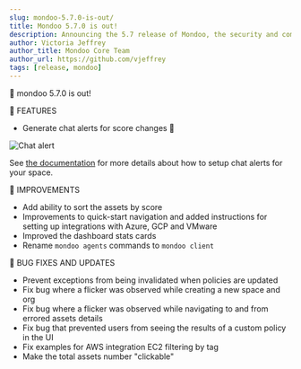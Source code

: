 ```yaml
---
slug: mondoo-5.7.0-is-out/
title: Mondoo 5.7.0 is out!
description: Announcing the 5.7 release of Mondoo, the security and compliance platform that prioritizes risks that matter most in your infrastructure.
author: Victoria Jeffrey
author_title: Mondoo Core Team
author_url: https://github.com/vjeffrey
tags: [release, mondoo]
---
```


🥳 mondoo 5.7.0 is out!

🎉 FEATURES

- Generate chat alerts for score changes 🎉

![Chat alert](/img/releases/2021-10-04-mondoo-5.7.0-is-out/chat_alert.png)

See [the documentation](/platform/maintain/alerting/webhook/) for more details about how to setup chat alerts for your space.

🧹 IMPROVEMENTS

- Add ability to sort the assets by score
- Improvements to quick-start navigation and added instructions for setting up integrations with Azure, GCP and VMware
- Improved the dashboard stats cards
- Rename `mondoo agents` commands to `mondoo client`

🐛 BUG FIXES AND UPDATES

- Prevent exceptions from being invalidated when policies are updated
- Fix bug where a flicker was observed while creating a new space and org
- Fix bug where a flicker was observed while navigating to and from errored assets details
- Fix bug that prevented users from seeing the results of a custom policy in the UI
- Fix examples for AWS integration EC2 filtering by tag
- Make the total assets number "clickable"
